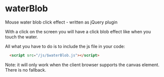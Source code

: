 waterBlob
=========

Mouse water blob click effect - written as jQuery plugin

With a click on the screen you will have a click blob effect like when you touch the water.

All what you have to do is to include the js file in your code:

``` html 
  <script src="/js/$waterBlob.js"></script>
```

Note: it will only work when the client browser supports the canvas element. There is no fallback.
